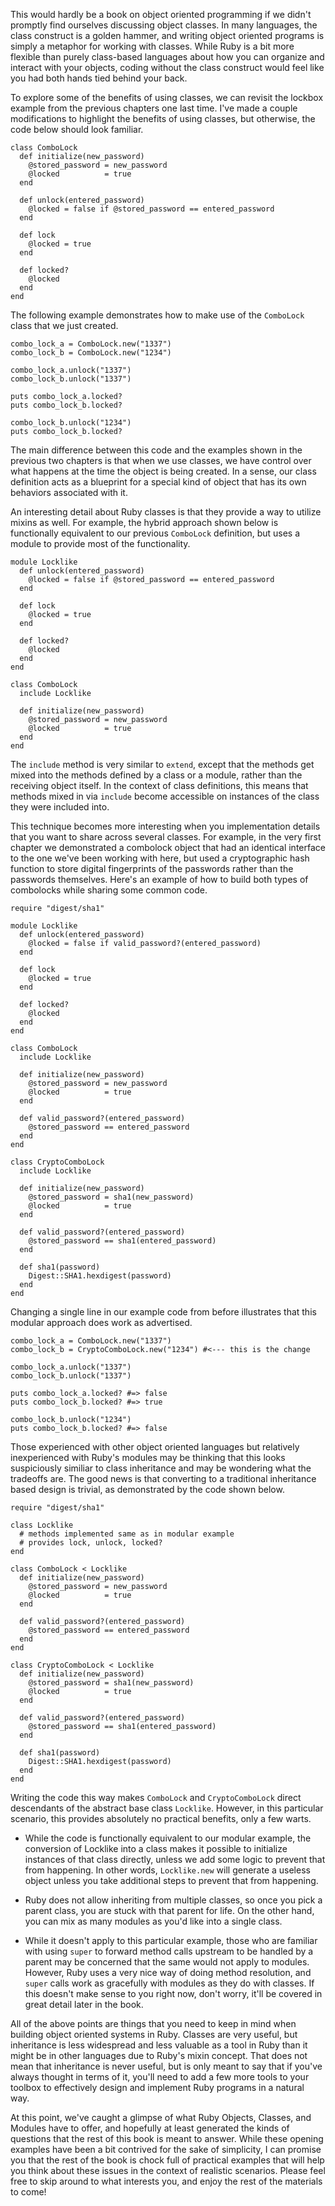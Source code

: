 This would hardly be a book on object oriented programming if we didn't promptly
find ourselves discussing object classes. In many languages, the class construct
is a golden hammer, and writing object oriented programs is simply a metaphor
for working with classes. While Ruby is a bit more flexible than purely
class-based languages about how you can organize and interact with your objects,
coding without the class construct would feel like you had both hands tied
behind your back.

To explore some of the benefits of using classes, we can revisit the lockbox
example from the previous chapters one last time. I've made a couple
modifications to highlight the benefits of using classes, but otherwise, the
code below should look familiar.

    class ComboLock
      def initialize(new_password)
        @stored_password = new_password
        @locked          = true
      end

      def unlock(entered_password)
        @locked = false if @stored_password == entered_password
      end

      def lock
        @locked = true 
      end

      def locked?
        @locked
      end
    end

The following example demonstrates how to make use of the `ComboLock` class that
we just created.

    combo_lock_a = ComboLock.new("1337")
    combo_lock_b = ComboLock.new("1234")

    combo_lock_a.unlock("1337")
    combo_lock_b.unlock("1337")

    puts combo_lock_a.locked?
    puts combo_lock_b.locked?

    combo_lock_b.unlock("1234")
    puts combo_lock_b.locked?

The main difference between this code and the examples shown in the previous two
chapters is that when we use classes, we have control over what happens at the
time the object is being created. In a sense, our class definition acts as a
blueprint for a special kind of object that has its own behaviors associated
with it.

An interesting detail about Ruby classes is that they provide a way to 
utilize mixins as well. For example, the hybrid approach shown below is 
functionally equivalent to our previous `ComboLock` definition, but 
uses a module to provide most of the functionality.

    module Locklike
      def unlock(entered_password)
        @locked = false if @stored_password == entered_password
      end

      def lock
        @locked = true 
      end

      def locked?
        @locked
      end
    end

    class ComboLock
      include Locklike

      def initialize(new_password)
        @stored_password = new_password
        @locked          = true 
      end
    end

The `include` method is very similar to `extend`, except that the methods get
mixed into the methods defined by a class or a module, rather than the receiving
object itself. In the context of class definitions, this means that methods
mixed in via `include` become accessible on instances of the class they were 
included into.

This technique becomes more interesting when you implementation details that you
want to share across several classes. For example, in the very first chapter we
demonstrated a combolock object that had an identical interface to the one
we've been working with here, but used a cryptographic hash function to store
digital fingerprints of the passwords rather than the passwords themselves.
Here's an example of how to build both types of combolocks while sharing some
common code.

    require "digest/sha1"

    module Locklike
      def unlock(entered_password)
        @locked = false if valid_password?(entered_password) 
      end

      def lock
        @locked = true 
      end

      def locked?
        @locked
      end
    end

    class ComboLock
      include Locklike

      def initialize(new_password)
        @stored_password = new_password
        @locked          = true
      end

      def valid_password?(entered_password)
        @stored_password == entered_password
      end
    end

    class CryptoComboLock
      include Locklike

      def initialize(new_password)
        @stored_password = sha1(new_password)
        @locked          = true
      end

      def valid_password?(entered_password)
        @stored_password == sha1(entered_password)
      end

      def sha1(password)
        Digest::SHA1.hexdigest(password)
      end
    end

Changing a single line in our example code from before illustrates that this
modular approach does work as advertised.

    combo_lock_a = ComboLock.new("1337")
    combo_lock_b = CryptoComboLock.new("1234") #<--- this is the change

    combo_lock_a.unlock("1337")
    combo_lock_b.unlock("1337")

    puts combo_lock_a.locked? #=> false
    puts combo_lock_b.locked? #=> true

    combo_lock_b.unlock("1234")
    puts combo_lock_b.locked? #=> false

Those experienced with other object oriented languages but relatively
inexperienced with Ruby's modules may be thinking that this looks suspiciously
similiar to class inheritance and may be wondering what the tradeoffs are. The
good news is that converting to a traditional inheritance based design is
trivial, as demonstrated by the code shown below.

    require "digest/sha1"

    class Locklike
      # methods implemented same as in modular example
      # provides lock, unlock, locked?
    end

    class ComboLock < Locklike
      def initialize(new_password)
        @stored_password = new_password
        @locked          = true
      end

      def valid_password?(entered_password)
        @stored_password == entered_password
      end
    end

    class CryptoComboLock < Locklike
      def initialize(new_password)
        @stored_password = sha1(new_password)
        @locked          = true
      end

      def valid_password?(entered_password)
        @stored_password == sha1(entered_password)
      end

      def sha1(password)
        Digest::SHA1.hexdigest(password)
      end
    end

Writing the code this way makes `ComboLock` and `CryptoComboLock` direct
descendants of the abstract base class `Locklike`. However, in this particular
scenario, this provides absolutely no practical benefits, only a few warts.

* While the code is functionally equivalent to our modular example, the conversion of Locklike into a class makes it possible to initialize instances of that class directly, unless we add some logic to prevent that from happening. In other words, `Locklike.new` will generate a useless object unless you take additional steps to prevent that from happening.

* Ruby does not allow inheriting from multiple classes, so once you pick a parent class, you are stuck with that parent for life. On the other hand, you can mix as many modules as you'd like into a single class.

* While it doesn't apply to this particular example, those who are familiar with using `super` to forward method calls upstream to be handled by a parent may be concerned that the same would not apply to modules. However, Ruby uses a very nice way of doing method resolution, and `super` calls work as gracefully with modules as they do with classes. If this doesn't make sense to you right now, don't worry, it'll be covered in great detail later in the book.

All of the above points are things that you need to keep in mind when building object oriented systems in Ruby. Classes are very useful, but inheritance is less widespread and less valuable as a tool in Ruby than it might be in other languages due to Ruby's mixin concept. That does not mean that inheritance is never useful, but is only meant to say that if you've always thought in terms of it, you'll need to add a few more tools to your toolbox to effectively design and implement Ruby programs in a natural way.

At this point, we've caught a glimpse of what Ruby Objects, Classes, and Modules have to offer, and hopefully at least generated the kinds of questions that the rest of this book is meant to answer. While these opening examples have been a bit contrived for the sake of simplicity, I can promise you that the rest of the book is chock full of practical examples that will help you think about these issues in the context of realistic scenarios. Please feel free to skip around to what interests you, and enjoy the rest of the materials to come!
